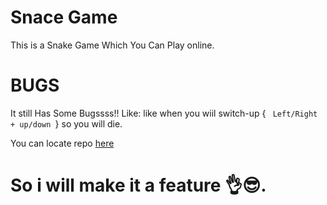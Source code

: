 # Snace Game

This is a Snake Game Which You Can Play online.

# BUGS

It still Has Some Bugssss!!
Like: <span>like when you wiil switch-up { <code> Left/Right + up/down </code>} so you will die.

You can locate repo <a href="https://astro-jr.github.io/snake.gg/">here</a>

# So i will make it a feature 👌😎.
